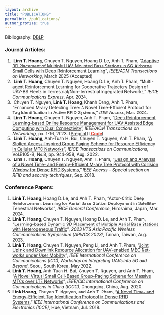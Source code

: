 ```yaml
---
layout: archive
title: "PUBLICATIONS"
permalink: /publications/
author_profile: true
---
```


<!-- Google tag (gtag.js) -->
<script async src="https://www.googletagmanager.com/gtag/js?id=G-FTB71GTS1Y"></script>
<script>
  window.dataLayer = window.dataLayer || [];
  function gtag(){dataLayer.push(arguments);}
  gtag('js', new Date());

  gtag('config', 'G-FTB71GTS1Y');
</script>

<!-- {% if author.googlescholar %}
  You can also find my articles on <u><a href="{{author.googlescholar}}">my Google Scholar profile</a>.</u>
{% endif %}

{% include base_path %}

{% for post in site.publications reversed %}
  {% include archive-single.html %}
{% endfor %} -->

Bibliography: <a href="https://dblp.org/pid/229/2990.html">DBLP</a>

### Journal Articles: 
<ol>
	<li><strong>&nbsp;Linh T. Hoang</strong>, Chuyen T. Nguyen, Hoang D. Le, Anh T. Pham, &ldquo;<a href="">Adaptive 3D Placement of Multiple UAV-Mounted Base Stations in 6G Airborne Small Cells with Deep Reinforcement Learning</a>&rdquo;, <em>IEEE/ACM Transactions on Networking</em>, March 2025 (Accepted)</li>
  <li>&nbsp;<strong>Linh T. Hoang</strong>, Chuyen T. Nguyen, Hoang D. Le, Anh T. Pham, &ldquo;Multi-agent Reinforcement Learning for Cooperative Trajectory Design of UAV-BS Fleets in Terrestrial/Non-Terrestrial Ingegrated Networks,&rdquo; <em>IEICE Communications Express</em>, Apr. 2024.</li>
	<li>&nbsp;Chuyen T. Nguyen,<strong> Linh T. Hoang</strong>, Khanh Dang, Anh T. Pham, &ldquo;Enhanced M-ary Detecting Tree: A Novel Time-Efficient Protocol for Tag Identification in Active RFID Systems,&rdquo; <em>IEEE Access</em>, Mar. 2024.</li>
	<li><strong>&nbsp;Linh T. Hoang</strong>, Chuyen T. Nguyen, Anh T. Pham, &ldquo;<a href="https://ieeexplore.ieee.org/document/10102429">Deep Reinforcement Learning-based Online Resource Management for UAV-Assisted Edge Computing with Dual Connectivity</a>&rdquo;, <em>IEEE/ACM Transactions on Networking</em>, pp. 1-16, 2023. [<a href="https://www.techrxiv.org/articles/preprint/Deep_Reinforcement_Learning-based_Online_Resource_Management_for_UAV-Assisted_Edge_Computing_with_Dual_Connectivity/22340134">Preprint</a>] [<strong><a href="https://github.com/linhhoang-ex/edgecomputing-drl"><span style="color:#e74c3c">Code</span></a></strong>]&nbsp;</li>
	<li>&nbsp;<strong>Linh T. Hoang</strong>, Anh-Tuan H. Bui, Chuyen T. Nguyen, Anh T. Pham, &ldquo;<a href="https://www.jstage.jst.go.jp/article/transcom/advpub/0/advpub_2021EBP3157/_article/-char/ja/">A Slotted Access-Inspired Group Paging Scheme for Resource Efficiency in Cellular MTC Networks</a>&rdquo;, <em>IEICE Transactions on Communications,</em> Vol.E105-B, No.8, pp. 944-958, Aug. 2022.&nbsp;</li>
	<li>&nbsp;<strong>Linh T. Hoang</strong>, Chuyen T. Nguyen, Anh T. Pham, &ldquo;<a href="https://ieeexplore.ieee.org/document/8485691">Design and Analysis of a Novel Time- and Energy-Efficient M-ary Tree Protocol with Collision Window for Dense RFID Systems</a>,&rdquo; <em>IEEE Access &ndash; Special section on RFID and security techniques</em>, Sep. 2018.</li>
</ol>

### Conference Papers: 
<ol>
  <li><strong>Linh T. Hoang</strong>, Hoang D. Le, and Anh T. Pham, &ldquo;Actor-Critic Deep Reinforcement Learning for Aerial Base Station Deployment in Satellite-Terrestrial Networks&rdquo;, <em>IEICE General Conference</em>, Hiroshima, Japan, Mar. 2024.&nbsp;</li>
  <li><strong>Linh T. Hoang</strong>, Chuyen T. Nguyen, Hoang D. Le, and Anh T. Pham, &ldquo;<a href="https://ieeexplore.ieee.org/abstract/document/10233963">Learning-based Dynamic 3D Placement of Multiple Aerial Base Stations with Heterogeneous Traffic</a>&rdquo;, <em>2023 VTS Asia Pacific Wireless Communications Symposium (APWCS 2023)</em>, Tainan, Taiwan, Aug. 2023.&nbsp;</li>
	<li><strong>Linh T. Hoang</strong>, Chuyen T. Nguyen, Peng Li, and Anh T. Pham, &ldquo;<a href="https://ieeexplore.ieee.org/document/9814687">Joint Uplink and Downlink Resource Allocation for UAV-enabled MEC Net- works under User Mobility</a>&rdquo;, <em>IEEE International Conference on Communications (ICC), Workshop&nbsp;on Integrating UAVs into 5G and Beyond</em>, Seoul, South Korea, May 2022.&nbsp;</li>
	<li><strong>Linh T. Hoang</strong>, Anh-Tuan H. Bui, Chuyen T. Nguyen, and Anh T. Pham, &ldquo;<a href="https://ieeexplore.ieee.org/document/9238907">A Novel Virtual Small Cell-Based Group-Paging Scheme for Massive MTCs over LTE Networks</a>&rdquo;, <em>IEEE/CIC International Conference on Communications in China (ICCC)</em>, Chongqing, China, Aug. 2020.&nbsp;</li>
	<li><strong>Linh Hoang</strong>, Chuyen T. Nguyen, and Anh T. Pham, &ldquo;<a href="https://ieeexplore.ieee.org/document/8465577">A Novel Time- and Energy-Efficient Tag Identification Protocol in Dense RFID Systems</a>,&rdquo;&nbsp;<em>IEEE International Conference on Communications and Electronics (ICCE)</em>, Hue, Vietnam, Jul. 2018.&nbsp;</li>
</ol>


